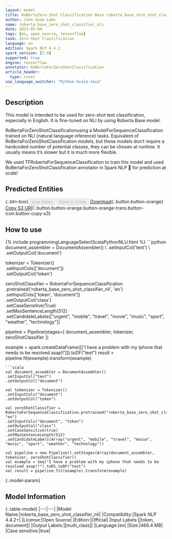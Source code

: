 ```yaml
---
layout: model
title: RoBertaZero-Shot Classification Base roberta_base_zero_shot_classifier_nli
author: John Snow Labs
name: roberta_base_zero_shot_classifier_nli
date: 2023-05-04
tags: [en, open_source, tensorflow]
task: Zero-Shot Classification
language: en
edition: Spark NLP 4.4.2
spark_version: [3.0]
supported: true
engine: tensorflow
annotator: RoBertaForZeroShotClassification
article_header:
  type: cover
use_language_switcher: "Python-Scala-Java"
---
```


## Description

This model is intended to be used for zero-shot text classification, especially in English. It is fine-tuned on NLI by using Roberta Base  model.

RoBertaForZeroShotClassificationusing a ModelForSequenceClassification trained on NLI (natural language inference) tasks. Equivalent of RoBertaForZeroShotClassification models, but these models don’t require a hardcoded number of potential classes, they can be chosen at runtime. It usually means it’s slower but it is much more flexible.

We used TFRobertaForSequenceClassification to train this model and used RoBertaForZeroShotClassification annotator in Spark NLP 🚀 for prediction at scale!

## Predicted Entities



{:.btn-box}
<button class="button button-orange" disabled>Live Demo</button>
<button class="button button-orange" disabled>Open in Colab</button>
[Download](https://s3.amazonaws.com/auxdata.johnsnowlabs.com/public/models/roberta_base_zero_shot_classifier_nli_en_4.4.2_3.0_1683228241365.zip){:.button.button-orange}
[Copy S3 URI](s3://auxdata.johnsnowlabs.com/public/models/roberta_base_zero_shot_classifier_nli_en_4.4.2_3.0_1683228241365.zip){:.button.button-orange.button-orange-trans.button-icon.button-copy-s3}

## How to use



<div class="tabs-box" markdown="1">
{% include programmingLanguageSelectScalaPythonNLU.html %}
```python
document_assembler = DocumentAssembler() \
.setInputCol('text') \
.setOutputCol('document')

tokenizer = Tokenizer() \
.setInputCols(['document']) \
.setOutputCol('token')

zeroShotClassifier = RobertaForSequenceClassification \
.pretrained('roberta_base_zero_shot_classifier_nli', 'en') \
.setInputCols(['token', 'document']) \
.setOutputCol('class') \
.setCaseSensitive(True) \
.setMaxSentenceLength(512) \
.setCandidateLabels(["urgent", "mobile", "travel", "movie", "music", "sport", "weather", "technology"])

pipeline = Pipeline(stages=[
document_assembler,
tokenizer,
zeroShotClassifier
])

example = spark.createDataFrame([['I have a problem with my iphone that needs to be resolved asap!!']]).toDF("text")
result = pipeline.fit(example).transform(example)
```
```scala
val document_assembler = DocumentAssembler()
.setInputCol("text")
.setOutputCol("document")

val tokenizer = Tokenizer()
.setInputCols("document")
.setOutputCol("token")

val zeroShotClassifier = RobertaForSequenceClassification.pretrained("roberta_base_zero_shot_classifier_nli", "en")
.setInputCols("document", "token")
.setOutputCol("class")
.setCaseSensitive(true)
.setMaxSentenceLength(512)
.setCandidateLabels(Array("urgent", "mobile", "travel", "movie", "music", "sport", "weather", "technology"))

val pipeline = new Pipeline().setStages(Array(document_assembler, tokenizer, zeroShotClassifier))
val example = Seq("I have a problem with my iphone that needs to be resolved asap!!").toDS.toDF("text")
val result = pipeline.fit(example).transform(example)
```
</div>

{:.model-param}
## Model Information

{:.table-model}
|---|---|
|Model Name:|roberta_base_zero_shot_classifier_nli|
|Compatibility:|Spark NLP 4.4.2+|
|License:|Open Source|
|Edition:|Official|
|Input Labels:|[token, document]|
|Output Labels:|[multi_class]|
|Language:|en|
|Size:|466.4 MB|
|Case sensitive:|true|
